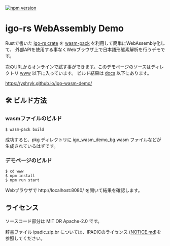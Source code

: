 [![npm version](https://badge.fury.io/js/%40yshryk%2Figo-wasm-demo.svg)](https://badge.fury.io/js/%40yshryk%2Figo-wasm-demo)

# igo-rs WebAssembly Demo

Rustで書いた [igo-rs crate](https://crates.io/crates/igo-rs) を
[wasm-pack](https://rustwasm.github.io/wasm-pack/) を利用して簡単にWebAssembly化して、
外部APIを使用する事なくWebブラウザ上で日本語形態素解析を行うデモです。

次のURLからオンラインで試す事ができます。このデモページのソースはディレクトリ [www](www) 以下に入っています。 
ビルド結果は [docs](docs) 以下にあります。

https://yshryk.github.io/igo-wasm-demo/


## 🛠️ ビルド方法

### wasmファイルのビルド

```
$ wasm-pack build
```

成功すると、pkg ディレクトリに igo_wasm_demo_bg.wasm ファイルなどが生成されているはずです。

### デモページのビルド

```
$ cd www
$ npm install
$ npm run start
```

Webブラウザで http://localhost:8080/ を開いて結果を確認します。

## ライセンス

ソースコード部分は MIT OR Apache-2.0 です。

辞書ファイル ipadic.zip.br については、IPADICのライセンス ([NOTICE.md](NOTICE.md))を参照してください。


